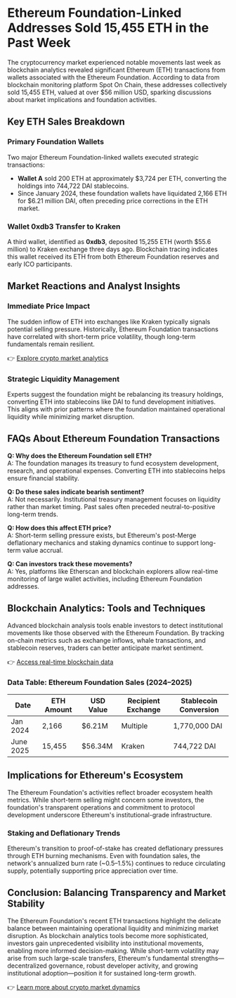 # Ethereum Foundation-Linked Addresses Sold 15,455 ETH in the Past Week  

The cryptocurrency market experienced notable movements last week as blockchain analytics revealed significant Ethereum (ETH) transactions from wallets associated with the Ethereum Foundation. According to data from blockchain monitoring platform Spot On Chain, these addresses collectively sold 15,455 ETH, valued at over $56 million USD, sparking discussions about market implications and foundation activities.  

## Key ETH Sales Breakdown  

### Primary Foundation Wallets  
Two major Ethereum Foundation-linked wallets executed strategic transactions:  
- **Wallet A** sold 200 ETH at approximately $3,724 per ETH, converting the holdings into 744,722 DAI stablecoins.  
- Since January 2024, these foundation wallets have liquidated 2,166 ETH for $6.21 million DAI, often preceding price corrections in the ETH market.  

### Wallet 0xdb3 Transfer to Kraken  
A third wallet, identified as **0xdb3**, deposited 15,255 ETH (worth $55.6 million) to Kraken exchange three days ago. Blockchain tracing indicates this wallet received its ETH from both Ethereum Foundation reserves and early ICO participants.  

## Market Reactions and Analyst Insights  

### Immediate Price Impact  
The sudden inflow of ETH into exchanges like Kraken typically signals potential selling pressure. Historically, Ethereum Foundation transactions have correlated with short-term price volatility, though long-term fundamentals remain resilient.  

👉 [Explore crypto market analytics](https://bit.ly/okx-bonus)  

### Strategic Liquidity Management  
Experts suggest the foundation might be rebalancing its treasury holdings, converting ETH into stablecoins like DAI to fund development initiatives. This aligns with prior patterns where the foundation maintained operational liquidity while minimizing market disruption.  

## FAQs About Ethereum Foundation Transactions  

**Q: Why does the Ethereum Foundation sell ETH?**  
A: The foundation manages its treasury to fund ecosystem development, research, and operational expenses. Converting ETH into stablecoins helps ensure financial stability.  

**Q: Do these sales indicate bearish sentiment?**  
A: Not necessarily. Institutional treasury management focuses on liquidity rather than market timing. Past sales often preceded neutral-to-positive long-term trends.  

**Q: How does this affect ETH price?**  
A: Short-term selling pressure exists, but Ethereum's post-Merge deflationary mechanics and staking dynamics continue to support long-term value accrual.  

**Q: Can investors track these movements?**  
A: Yes, platforms like Etherscan and blockchain explorers allow real-time monitoring of large wallet activities, including Ethereum Foundation addresses.  

## Blockchain Analytics: Tools and Techniques  

Advanced blockchain analysis tools enable investors to detect institutional movements like those observed with the Ethereum Foundation. By tracking on-chain metrics such as exchange inflows, whale transactions, and stablecoin reserves, traders can better anticipate market sentiment.  

👉 [Access real-time blockchain data](https://bit.ly/okx-bonus)  

### Data Table: Ethereum Foundation Sales (2024–2025)  

| Date       | ETH Amount | USD Value | Recipient Exchange | Stablecoin Conversion |  
|------------|------------|-----------|---------------------|-----------------------|  
| Jan 2024   | 2,166      | $6.21M    | Multiple            | 1,770,000 DAI         |  
| June 2025  | 15,455     | $56.34M   | Kraken              | 744,722 DAI           |  

## Implications for Ethereum's Ecosystem  

The Ethereum Foundation's activities reflect broader ecosystem health metrics. While short-term selling might concern some investors, the foundation's transparent operations and commitment to protocol development underscore Ethereum's institutional-grade infrastructure.  

### Staking and Deflationary Trends  
Ethereum's transition to proof-of-stake has created deflationary pressures through ETH burning mechanisms. Even with foundation sales, the network's annualized burn rate (~0.5–1.5%) continues to reduce circulating supply, potentially supporting price appreciation over time.  

## Conclusion: Balancing Transparency and Market Stability  

The Ethereum Foundation's recent ETH transactions highlight the delicate balance between maintaining operational liquidity and minimizing market disruption. As blockchain analytics tools become more sophisticated, investors gain unprecedented visibility into institutional movements, enabling more informed decision-making. While short-term volatility may arise from such large-scale transfers, Ethereum's fundamental strengths—decentralized governance, robust developer activity, and growing institutional adoption—position it for sustained long-term growth.  

👉 [Learn more about crypto market dynamics](https://bit.ly/okx-bonus)